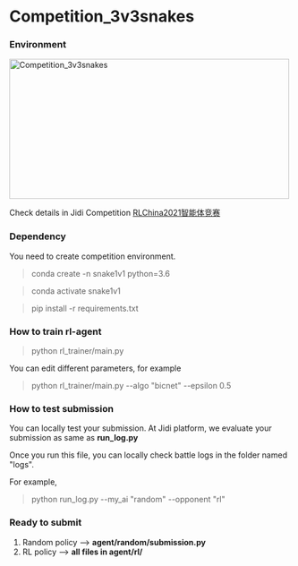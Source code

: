 # Competition_3v3snakes

### Environment

<!-- ![image](https://github.com/jidiai/Competition_3v3snakes/blob/master/assets/snakesdemo.gif) -->
<img src="https://github.com/jidiai/Competition_3v3snakes/blob/master/assets/snakesdemo.gif" alt="Competition_3v3snakes" width="500" height="250" align="middle" />

Check details in Jidi Competition [RLChina2021智能体竞赛](http://www.jidiai.cn/compete_detail?compete=6)


### Dependency
You need to create competition environment.
>conda create -n snake1v1 python=3.6

>conda activate snake1v1

>pip install -r requirements.txt

### How to train rl-agent

>python rl_trainer/main.py

You can edit different parameters, for example

>python rl_trainer/main.py --algo "bicnet" --epsilon 0.5

### How to test submission 
You can locally test your submission. At Jidi platform, we evaluate your submission as same as **run_log.py**

Once you run this file, you can locally check battle logs in the folder named "logs".

For example, 
>python run_log.py --my_ai "random" --opponent "rl"

### Ready to submit 

1. Random policy --> **agent/random/submission.py**
2. RL policy --> **all files in agent/rl/**

[comment]: <> (## Content)

[comment]: <> (```)

[comment]: <> (|-- Competition_3v3snakes           // https://github.com/jidiai/Competition_3v3snakes.git)

[comment]: <> (    |-- env		                    // game environments)

[comment]: <> (    |	|-- obs_interfaces		    // Super Class)

[comment]: <> (	|	|	|-- observation.py		// support Grid interface)

[comment]: <> (	|	|-- simulators		        // Super Class)

[comment]: <> (	|	|	|-- game.py)

[comment]: <> (	|	|	|-- gridgame.py         )

[comment]: <> (	|	|-- config.ini		        // env config)

[comment]: <> (	|	|-- chooseenv.py )

[comment]: <> (	|	|-- snakes.py)

[comment]: <> (	|-- examples)

[comment]: <> (	|   |-- random                  // random policy)

[comment]: <> (	|   |   |-- submission.py       // you can submit this file to the platform without any modification)

[comment]: <> (	|   |-- myagent                 // customize policy)

[comment]: <> (	|   |   |-- dqn.py              )

[comment]: <> (	|   |   |-- submission.py       // main file，which should contain function named `my_controller`)

[comment]: <> (	|-- utils                       )

[comment]: <> (	|-- run_log.py		            // run an episode and generate .json log)

[comment]: <> (	|-- replay	                    // replay local util. Click replay.html and upload the json generated by run_log.py to replay )

[comment]: <> (```)







